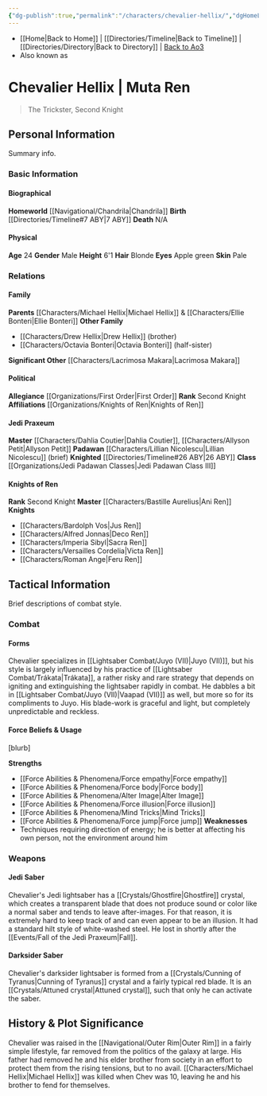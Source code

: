```yaml
---
{"dg-publish":true,"permalink":"/characters/chevalier-hellix/","dgHomeLink":false}
---
```


- [[Home\|Back to Home]] | [[Directories/Timeline\|Back to Timeline]] | [[Directories/Directory\|Back to Directory]] | [Back to Ao3](https://archiveofourown.org/works/19334440/chapters/45992584)
- Also known as 

# Chevalier Hellix | Muta Ren
>The Trickster, Second Knight

## Personal Information
Summary info.

### Basic Information

#### Biographical
**Homeworld** [[Navigational/Chandrila\|Chandrila]]
**Birth** [[Directories/Timeline#7 ABY\|7 ABY]]
**Death** N/A

#### Physical
**Age** 24
**Gender** Male
**Height** 6'1
**Hair** Blonde
**Eyes** Apple green
**Skin** Pale

### Relations

#### Family
**Parents** [[Characters/Michael Hellix\|Michael Hellix]] & [[Characters/Ellie Bonteri\|Ellie Bonteri]]
**Other Family**
- [[Characters/Drew Hellix\|Drew Hellix]] (brother)
- [[Characters/Octavia Bonteri\|Octavia Bonteri]] (half-sister)

**Significant Other** [[Characters/Lacrimosa Makara\|Lacrimosa Makara]]

#### Political
**Allegiance** [[Organizations/First Order\|First Order]]
**Rank** Second Knight
**Affiliations** [[Organizations/Knights of Ren\|Knights of Ren]]

#### Jedi Praxeum
**Master** [[Characters/Dahlia Coutier\|Dahlia Coutier]], [[Characters/Allyson Petit\|Allyson Petit]]
**Padawan** [[Characters/Lillian Nicolescu\|Lillian Nicolescu]] (brief)
**Knighted** [[Directories/Timeline#26 ABY\|26 ABY]]
**Class** [[Organizations/Jedi Padawan Classes\|Jedi Padawan Class III]]

#### Knights of Ren
**Rank** Second Knight
**Master** [[Characters/Bastille Aurelius\|Ani Ren]]
**Knights**
- [[Characters/Bardolph Vos\|Jus Ren]]
- [[Characters/Alfred Jonnas\|Deco Ren]]
- [[Characters/Imperia Sibyl\|Sacra Ren]]
- [[Characters/Versailles Cordelia\|Victa Ren]]
- [[Characters/Roman Ange\|Feru Ren]]

## Tactical Information
Brief descriptions of combat style.

### Combat

#### Forms
Chevalier specializes in [[Lightsaber Combat/Juyo (VII)\|Juyo (VII)]], but his style is largely influenced by his practice of [[Lightsaber Combat/Trákata\|Trákata]], a rather risky and rare strategy that depends on igniting and extinguishing the lightsaber rapidly in combat. He dabbles a bit in [[Lightsaber Combat/Juyo (VII)\|Vaapad (VII)]] as well, but more so for its compliments to Juyo. His blade-work is graceful and light, but completely unpredictable and reckless. 

#### Force Beliefs & Usage
[blurb]

**Strengths**
- [[Force Abilities & Phenomena/Force empathy\|Force empathy]]
- [[Force Abilities & Phenomena/Force body\|Force body]]
- [[Force Abilities & Phenomena/Alter Image\|Alter Image]]
- [[Force Abilities & Phenomena/Force illusion\|Force illusion]]
- [[Force Abilities & Phenomena/Mind Tricks\|Mind Tricks]]
- [[Force Abilities & Phenomena/Force jump\|Force jump]]
**Weaknesses**
- Techniques requiring direction of energy; he is better at affecting his own person, not the environment around him

### Weapons

#### Jedi Saber
Chevalier's Jedi lightsaber has a [[Crystals/Ghostfire\|Ghostfire]] crystal, which creates a transparent blade that does not produce sound or color like a normal saber and tends to leave after-images. For that reason, it is extremely hard to keep track of and can even appear to be an illusion. It had a standard hilt style of white-washed steel. He lost in shortly after the [[Events/Fall of the Jedi Praxeum\|Fall]].

#### Darksider Saber
Chevalier's darksider lightsaber is formed from a [[Crystals/Cunning of Tyranus\|Cunning of Tyranus]] crystal and a fairly typical red blade. It is an [[Crystals/Attuned crystal\|Attuned crystal]], such that only he can activate the saber. 

## History & Plot Significance
Chevalier was raised in the [[Navigational/Outer Rim\|Outer Rim]] in a fairly simple lifestyle, far removed from the politics of the galaxy at large. His father had removed he and his elder brother from society in an effort to protect them from the rising tensions, but to no avail. [[Characters/Michael Hellix\|Michael Hellix]] was killed when Chev was 10, leaving he and his brother to fend for themselves. 
